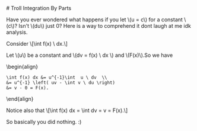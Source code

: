 <head>
<script type="text/javascript" id="MathJax-script" async
  src="https://cdn.jsdelivr.net/npm/mathjax@3/es5/tex-mml-chtml.js">
</script>
</head>
# Troll Integration By Parts

Have you ever wondered what happens if you let \\(u = c\\) for a constant \\(c\\)? Isn't \\(du\\) just 0? Here is a way to comprehend it dont laugh at me idk analysis.

Consider
\\[\int f(x) \ dx.\\]

Let \\(u\\) be a constant and \\(dv = f(x) \ dx \\) and \\(F(x)\\).So we have

\begin{align}

    \int f(x) dx &= u^{-1}\int  u \ dv  \\
    &= u^{-1} \left( uv - \int v \ du \right)
    &= v - 0 = F(x).
\end{align}

Notice also that
\\[\int f(x) dx = \int dv = v = F(x).\\]

So basically you did nothing. :)